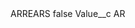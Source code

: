 <?xml version="1.0" encoding="UTF-8"?>
<CustomMetadata xmlns="http://soap.sforce.com/2006/04/metadata" xmlns:xsi="http://www.w3.org/2001/XMLSchema-instance" xmlns:xsd="http://www.w3.org/2001/XMLSchema">
    <label>ARREARS</label>
    <protected>false</protected>
    <values>
        <field>Value__c</field>
        <value xsi:type="xsd:string">AR</value>
    </values>
</CustomMetadata>
